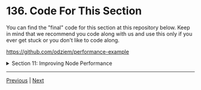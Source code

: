 # 136. Code For This Section

You can find the "final" code for this section at this repository below. Keep in mind that we recommend you code along with us and use this only if you ever get stuck or you don't like to code along.


https://github.com/odziem/performance-example

<details>
  <summary> Section 11: Improving Node Performance </summary>

  - [Codebase: performance-example](../src/11_performance-example/)

</details>

---

[Previous](./135_Testing-API-Endpoints-With-Supertest_Error-Cases.md) | [Next](./137_Node-Server-Performance.md)